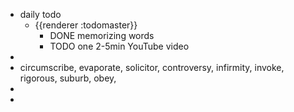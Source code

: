 - daily todo
	- {{renderer :todomaster}}
		- DONE memorizing words
		- TODO one 2-5min YouTube video
-
- circumscribe, evaporate, solicitor, controversy, infirmity, invoke, rigorous, suburb, obey,
-
-